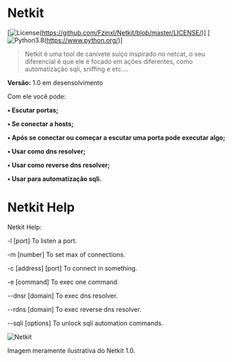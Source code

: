 <h1>Netkit</h1>

[![License](https://img.shields.io/badge/License-MIT-critical.svg?style=flat-square)(https://github.com/Fzinxl/Netkit/blob/master/LICENSE/)]
[![Python3.8](https://img.shields.io/badge/Python-3.8-yellow.svg?style=flat-square&logo=python)(https://www.python.org/)]

>Netkit é uma tool de canivete suiço inspirado no netcat, o seu diferencial é que ele é focado em ações diferentes, como automatização sqli, sniffing e etc.... 

**Versão:** 1.0 em desensolvimento

Com ele você pode:

**• Escutar portas;**

**• Se conectar a hosts;**

**• Após se conectar ou começar a escutar uma porta pode executar algo;**

**• Usar como dns resolver;**

**• Usar como reverse dns resolver;**

**• Usar para automatização sqli.**

<h1>Netkit Help</h1>


Netkit Help:

-l [port]                   To listen a port.

-m [number]                 To set max of connections.

-c [address] [port]         To connect in something.

-e [command]                To exec one command.

--dnsr [domain]             To exec dns resolver.

--rdns [domain]             To exec reverse dns resolver.

--sqli <url> [options]      To unlock sqli automation commands.

![Netkit](https://i.imgur.com/UWLFK2a_d.webp?maxwidth=640&shape=thumb&fidelity=medium)

Imagem meramente ilustrativa do Netkit 1.0.
